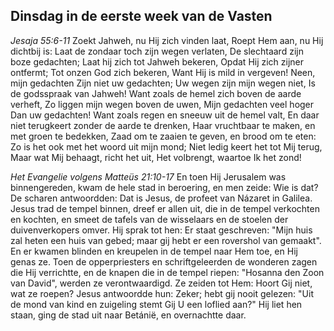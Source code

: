 ## Dinsdag in de eerste week van de Vasten

*Jesaja 55:6-11*
Zoekt Jahweh, nu Hij zich vinden laat, Roept Hem aan, nu Hij dichtbij is: Laat de zondaar toch zijn wegen verlaten, De slechtaard zijn boze gedachten; Laat hij zich tot Jahweh bekeren, Opdat Hij zich zijner ontfermt; Tot onzen God zich bekeren, Want Hij is mild in vergeven! Neen, mijn gedachten Zijn niet uw gedachten; Uw wegen zijn mijn wegen niet, Is de godsspraak van Jahweh! Want zoals de hemel zich boven de aarde verheft, Zo liggen mijn wegen boven de uwen, Mijn gedachten veel hoger Dan uw gedachten! Want zoals regen en sneeuw uit de hemel valt, En daar niet terugkeert zonder de aarde te drenken, Haar vruchtbaar te maken, en met groen te bedekken, Zaad om te zaaien te geven, en brood om te eten: Zo is het ook met het woord uit mijn mond; Niet ledig keert het tot Mij terug, Maar wat Mij behaagt, richt het uit, Het volbrengt, waartoe Ik het zond! 

*Het Evangelie volgens Matteüs 21:10-17*
En toen Hij Jerusalem was binnengereden, kwam de hele stad in beroering, en men zeide: Wie is dat? De scharen antwoordden: Dat is Jesus, de profeet van Názaret in Galilea. Jesus trad de tempel binnen, dreef er allen uit, die in de tempel verkochten en kochten, en smeet de tafels van de wisselaars en de stoelen der duivenverkopers omver. Hij sprak tot hen: Er staat geschreven: "Mijn huis zal heten een huis van gebed; maar gij hebt er een rovershol van gemaakt". En er kwamen blinden en kreupelen in de tempel naar Hem toe, en Hij genas ze. Toen de opperpriesters en schriftgeleerden de wonderen zagen die Hij verrichtte, en de knapen die in de tempel riepen: "Hosanna den Zoon van David", werden ze verontwaardigd. Ze zeiden tot Hem: Hoort Gij niet, wat ze roepen? Jesus antwoordde hun: Zeker; hebt gij nooit gelezen: "Uit de mond van kind en zuigeling stemt Gij U een loflied aan?" Hij liet hen staan, ging de stad uit naar Betánië, en overnachtte daar. 

